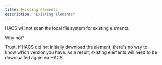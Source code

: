 ```yaml
---
title: Existing elements
description: "Existing elements"
---
```


HACS will not scan the local file system for existing elements.

Why not?

Trust. If HACS did not initially download the element, there's no way to know which version you have. As a result, existing elements will need to be downloaded again via HACS.
